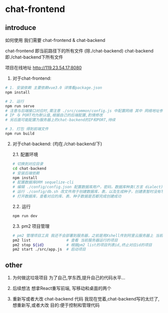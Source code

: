 # chat-frontend

## introduce

如何使用
我们需要 chat-frontend & chat-backend

chat-frontend 即当前路径下的所有文件 (除./chat-backend)
chat-backend 即./chat-backend下所有文件

项目在线地址 http://119.23.54.17:8080

1. 对于chat-frontend:
```sh
# 1. 安装依赖 主要依赖vue3.0 详情看package.json
npm install

# 2. 运行
npm run serve
# 注意与后端接口对应时,需注意 ./src/common/config.js 中配置网络 其中 网络地址参数 IP = 127.0.0.1, 端口参数 PORT = 9000;
# IP 与 PORT均为默认值,根据自己的后端配置,酌情修改
# 另后面可能配置为服务器上的chat-backend的IP和PORT,待续

# 3. 打包 得到前端文件
npm run build
```
2. 对于chat-backend: (均在./chat-backend/下)
   
   2.1. 配置环境
   ```sh
   # 切换到对应目录
   cd chat-backend
   # 安装后端依赖
   npm install
   # 配置数据库ORM sequelize-cli
   # 编辑 ./config/config.json 配置数据库用户，密码，数据库种类(方言 dialect) 等等 详细看sequelize官方文档
   # 运行 ./config/db.sh 改文件用于创建数据库，表，以及生成种子，创建表暂时没有写完，初次创建的时候没有写到db.sh里面，我后续会补上
   # 打开数据库，查看对应的库、表、种子数据是否都完成创建成功
   ```

   2.2. 运行
   ```sh
   npm run dev
   ```

   2.3. pm2 项目管理
   ```sh
   # pm2 管理项目工具 我还不会部署到服务器，之前是用Xshell传到阿里云服务器上 当前部署地址 119.23.54.17:8080
   pm2 list                # 查看 当前服务器运行的项目
   pm2 stop ${id}          # 根据pm2 list的项目列表id,终止对应id的项目
   pm2 start ./src/app.js  # 启动项目
   ```


## other

1. 为何做这垃圾项目
   为了自己,学东西,提升自己的代码水平...

2. 后续想法
    想拿React重写前端, 写移动和桌面的两个

3. 重新写或者大改 chat-backend 代码
   我现在觉着,chat-backend写的太烂了,想重新写,或者大改
   目的:便于控制和管理代码